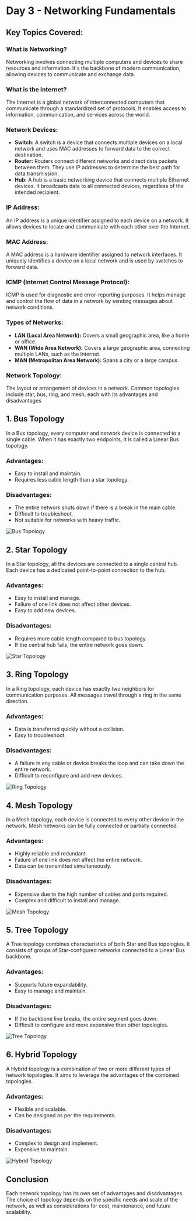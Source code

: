 
# Day 3 - Networking Fundamentals

## Key Topics Covered:

### What is Networking?
Networking involves connecting multiple computers and devices to share resources and information. It's the backbone of modern communication, allowing devices to communicate and exchange data.

### What is the Internet?
The Internet is a global network of interconnected computers that communicate through a standardized set of protocols. It enables access to information, communication, and services across the world.

### Network Devices:

- **Switch:** A switch is a device that connects multiple devices on a local network and uses MAC addresses to forward data to the correct destination.
- **Router:** Routers connect different networks and direct data packets between them. They use IP addresses to determine the best path for data transmission.
- **Hub:** A hub is a basic networking device that connects multiple Ethernet devices. It broadcasts data to all connected devices, regardless of the intended recipient.

### IP Address:
An IP address is a unique identifier assigned to each device on a network. It allows devices to locate and communicate with each other over the Internet.

### MAC Address:
A MAC address is a hardware identifier assigned to network interfaces. It uniquely identifies a device on a local network and is used by switches to forward data.

### ICMP (Internet Control Message Protocol):
ICMP is used for diagnostic and error-reporting purposes. It helps manage and control the flow of data in a network by sending messages about network conditions.

### Types of Networks:

- **LAN (Local Area Network):** Covers a small geographic area, like a home or office.
- **WAN (Wide Area Network):** Covers a large geographic area, connecting multiple LANs, such as the Internet.
- **MAN (Metropolitan Area Network):** Spans a city or a large campus.

### Network Topology:
The layout or arrangement of devices in a network. Common topologies include star, bus, ring, and mesh, each with its advantages and disadvantages

## 1. Bus Topology

In a Bus topology, every computer and network device is connected to a single cable. When it has exactly two endpoints, it is called a Linear Bus topology.

### Advantages:
- Easy to install and maintain.
- Requires less cable length than a star topology.

### Disadvantages:
- The entire network shuts down if there is a break in the main cable.
- Difficult to troubleshoot.
- Not suitable for networks with heavy traffic.

![Bus Topology](https://upload.wikimedia.org/wikipedia/commons/thumb/a/a2/Bus_network_topology.png/220px-Bus_network_topology.png)

## 2. Star Topology

In a Star topology, all the devices are connected to a single central hub. Each device has a dedicated point-to-point connection to the hub.

### Advantages:
- Easy to install and manage.
- Failure of one link does not affect other devices.
- Easy to add new devices.

### Disadvantages:
- Requires more cable length compared to bus topology.
- If the central hub fails, the entire network goes down.

![Star Topology](https://upload.wikimedia.org/wikipedia/commons/thumb/7/77/Star_Topology.png/220px-Star_Topology.png)

## 3. Ring Topology

In a Ring topology, each device has exactly two neighbors for communication purposes. All messages travel through a ring in the same direction.

### Advantages:
- Data is transferred quickly without a collision.
- Easy to troubleshoot.

### Disadvantages:
- A failure in any cable or device breaks the loop and can take down the entire network.
- Difficult to reconfigure and add new devices.

![Ring Topology](https://upload.wikimedia.org/wikipedia/commons/thumb/f/f7/Ring_network.svg/220px-Ring_network.svg.png)

## 4. Mesh Topology

In a Mesh topology, each device is connected to every other device in the network. Mesh networks can be fully connected or partially connected.

### Advantages:
- Highly reliable and redundant.
- Failure of one link does not affect the entire network.
- Data can be transmitted simultaneously.

### Disadvantages:
- Expensive due to the high number of cables and ports required.
- Complex and difficult to install and manage.

![Mesh Topology](https://upload.wikimedia.org/wikipedia/commons/thumb/2/20/Mesh_network_diagram.svg/220px-Mesh_network_diagram.svg.png)

## 5. Tree Topology

A Tree topology combines characteristics of both Star and Bus topologies. It consists of groups of Star-configured networks connected to a Linear Bus backbone.

### Advantages:
- Supports future expandability.
- Easy to manage and maintain.

### Disadvantages:
- If the backbone line breaks, the entire segment goes down.
- Difficult to configure and more expensive than other topologies.

![Tree Topology](https://upload.wikimedia.org/wikipedia/commons/thumb/9/93/Tree_topology.svg/220px-Tree_topology.svg.png)

## 6. Hybrid Topology

A Hybrid topology is a combination of two or more different types of network topologies. It aims to leverage the advantages of the combined topologies.

### Advantages:
- Flexible and scalable.
- Can be designed as per the requirements.

### Disadvantages:
- Complex to design and implement.
- Expensive to maintain.

![Hybrid Topology](https://upload.wikimedia.org/wikipedia/commons/thumb/7/7e/NetworkTopology-Combined.svg/220px-NetworkTopology-Combined.svg.png)

## Conclusion

Each network topology has its own set of advantages and disadvantages. The choice of topology depends on the specific needs and scale of the network, as well as considerations for cost, maintenance, and future scalability.

